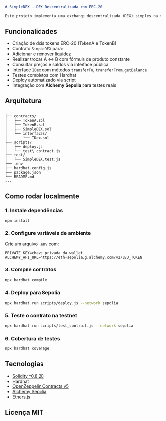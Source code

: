 
```markdown
# SimpleDEX - DEX Descentralizada com ERC-20

Este projeto implementa uma exchange descentralizada (DEX) simples na testnet Sepolia, permitindo a troca entre dois tokens ERC-20 com funcionalidades básicas de liquidez, swap e interface modularizada.
````

## Funcionalidades

-  Criação de dois tokens ERC-20 (TokenA e TokenB)
-  Contrato `SimpleDEX` para:
  - Adicionar e remover liquidez
  - Realizar trocas A ↔ B com fórmula de produto constante
  - Consultar preços e saldos via interface pública
-  Interface `IDex` com métodos `transferTo`, `transferFrom`, `getBalance`
-  Testes completos com Hardhat
-  Deploy automatizado via script
-  Integração com **Alchemy Sepolia** para testes reais


## Arquitetura
```
.
├── contracts/
│   ├── TokenA.sol
│   ├── TokenB.sol
│   ├── SimpleDEX.sol
│   └── interfaces/
│       └── IDex.sol
├── scripts/
│   ├── deploy.js
│   └── test\_contract.js
├── test/
│   └── SimpleDEX.test.js
├── .env
├── hardhat.config.js
├── package.json
└── README.md
---
````

## Como rodar localmente

### 1. Instale dependências

```bash
npm install
````

### 2. Configure variáveis de ambiente

Crie um arquivo `.env` com:

```
PRIVATE_KEY=chave_privada_da_wallet
ALCHEMY_API_URL=https://eth-sepolia.g.alchemy.com/v2/SEU_TOKEN
```

### 3. Compile contratos

```bash
npx hardhat compile
```

### 4. Deploy para Sepolia

```bash
npx hardhat run scripts/deploy.js --network sepolia
```

### 5. Teste o contrato na testnet

```bash
npx hardhat run scripts/test_contract.js --network sepolia
```

### 6. Cobertura de testes

```bash
npx hardhat coverage
```

## Tecnologias

* [Solidity ^0.8.20](https://docs.soliditylang.org)
* [Hardhat](https://hardhat.org/)
* [OpenZeppelin Contracts v5](https://docs.openzeppelin.com/contracts/5.x/)
* [Alchemy Sepolia](https://alchemy.com/)
* [Ethers.js](https://docs.ethers.org)


## Licença MIT

